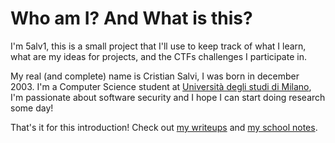 # Who am I? And What is this?
I'm 5alv1, this is a small project that I'll use to keep track of what I learn, what are my ideas for projects, and the CTFs challenges I participate in.

My real (and complete) name is Cristian Salvi, I was born in december 2003. I'm a Computer Science student at [Università degli studi di Milano](https://unimi.it), I'm passionate about software security and I hope I can start doing research some day!

That's it for this introduction! Check out [my writeups](https://5alv1.github.io/CTFs-writeups) and [my school notes](https://5alv1.github.io/notes).